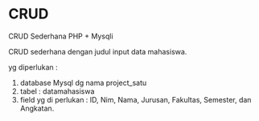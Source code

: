 # CRUD
CRUD Sederhana PHP + Mysqli

CRUD sederhana dengan judul input data mahasiswa.

yg diperlukan : 
1. database Mysql dg nama project_satu
2. tabel : datamahasiswa
3. field yg di perlukan : ID, Nim, Nama, Jurusan, Fakultas, Semester, dan Angkatan.
